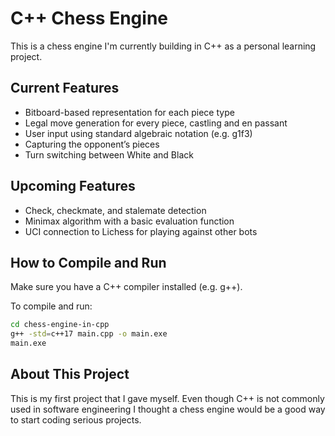 # C++ Chess Engine

This is a chess engine I'm currently building in C++ as a personal learning project.

## Current Features

- Bitboard-based representation for each piece type
- Legal move generation for every piece, castling and en passant
- User input using standard algebraic notation (e.g. g1f3)
- Capturing the opponent’s pieces
- Turn switching between White and Black

## Upcoming Features

- Check, checkmate, and stalemate detection
- Minimax algorithm with a basic evaluation function
- UCI connection to Lichess for playing against other bots

## How to Compile and Run

Make sure you have a C++ compiler installed (e.g. g++).

To compile and run:

```bash
cd chess-engine-in-cpp
g++ -std=c++17 main.cpp -o main.exe
main.exe
```

## About This Project

This is my first project that I gave myself. Even though C++ is not commonly used in software engineering I thought a chess engine would be a good way to start coding serious projects.

